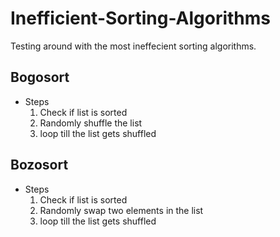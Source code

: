 # Inefficient-Sorting-Algorithms
<p>
Testing around with the most ineffecient sorting algorithms.
</p>

## Bogosort
<p>

* Steps
  1. Check if list is sorted
  2. Randomly shuffle the list
  3. loop till the list gets shuffled
  
</p>

## Bozosort
<p>

* Steps
  1. Check if list is sorted
  2. Randomly swap two elements in the list
  3. loop till the list gets shuffled

</p>
